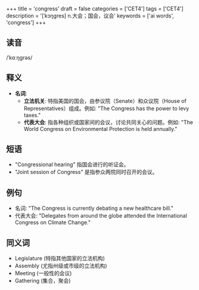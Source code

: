 +++
title = 'congress'
draft = false
categories = ['CET4']
tags = ['CET4']
description = '[ˈkɔŋgres] n.大会；国会，议会'
keywords = ['ai words', 'congress']
+++

## 读音
/ˈkɑːŋɡrəs/

## 释义
- **名词**: 
   - **立法机关**: 特指美国的国会，由参议院（Senate）和众议院（House of Representatives）组成。例如: "The Congress has the power to levy taxes."
   - **代表大会**: 指各种组织或国家间的会议，讨论共同关心的问题。例如: "The World Congress on Environmental Protection is held annually."

## 短语
- "Congressional hearing" 指国会进行的听证会。
- "Joint session of Congress" 是指参众两院同时召开的会议。

## 例句
- 名词: "The Congress is currently debating a new healthcare bill."
- 代表大会: "Delegates from around the globe attended the International Congress on Climate Change."

## 同义词
- Legislature (特指其他国家的立法机构)
- Assembly (尤指州级或市级的立法机构)
- Meeting (一般性的会议)
- Gathering (集合，聚会)
